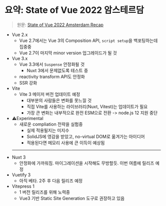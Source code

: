 # 요약: State of Vue 2022 암스테르담

> 원문: [State of Vue 2022 Amsterdam Recap](https://dev.to/strift/state-of-vue-2022-amsterdam-recap-36jp)

<ul>
  <li>Vue 2.x
    <ul>
      <li>Vue 2.7에서는 Vue 3의 Composition API, <code>script setup</code>을 백포팅하는데 집중중</li>
      <li>Vue 2.7이 마지막 minor version 업그레이드가 될 것</li>
    </ul>
  </li>
  <li>Vue 3.x
    <ul>
      <li>Vue 3.3에서 <code>Suspense</code> 안정화될 것
        <ul>
          <li>Nuxt 3에서 문제없도록 테스트 중</li>
        </ul>
      </li>
      <li>reactivity transform API도 안정화</li>
      <li>SSR 강화</li>
    </ul>
  </li>
  <li>Vite
    <ul>
      <li>Vite 3 메이저 버전 업데이트 예정
      <ul>
        <li>대부분의 사람들은 변화를 못느낄 것</li>
        <li>직접 Vite를 사용하는 라이브러리(Nuxt, Vitest)는 업데이트가 필요</li>
        <li>가장 큰 변화는 내부적으로 완전 ESM으로 전환 -> node.js 12 지원 중단</li>
      </ul>
      </li>
    </ul>
  </li>
  <li>⚠Experimental
    <ul>
      <li>새로운 compliation 전략을 실험중
      <ul>
        <li>실제 적용될지는 미지수</li>
        <li>SolidJS에 영감을 받았고, no-virtual DOM로 옮겨가는 아이디어</li>
        <li>적용된다면 메모리 사용에 큰 이득이 예상됨</li>
      </ul>
      </li>
    </ul>
  </li>
  <hr>
  <li>Nuxt 3
    <ul>
      <li>안정화에 가까워짐. 마이그레이션을 시작해도 무방할듯. 이번 여름에 릴리즈 예정</li>
    </ul>
  </li>
  <li>Vuetify 3
    <ul>
      <li>아직 베타. 2주 후 다음 릴리즈 예정</li>
    </ul>
  </li>
  <li>Vitepress 1
    <ul>
      <li>1 버전 릴리즈를 위해 노력중</li>
      <li>Vue3 기반 Static Site Generation 도구로 권장하고 있음</li>
    </ul>
  </li>
</ul> 